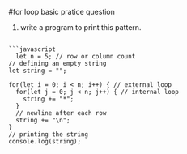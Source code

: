 #for loop basic pratice question

1. write a program to print this pattern.
```
                   
```javascript
  let n = 5; // row or column count
// defining an empty string
let string = "";

for(let i = 0; i < n; i++) { // external loop
  for(let j = 0; j < n; j++) { // internal loop
    string += "*";
  }
  // newline after each row
  string += "\n";
}
// printing the string
console.log(string);

```